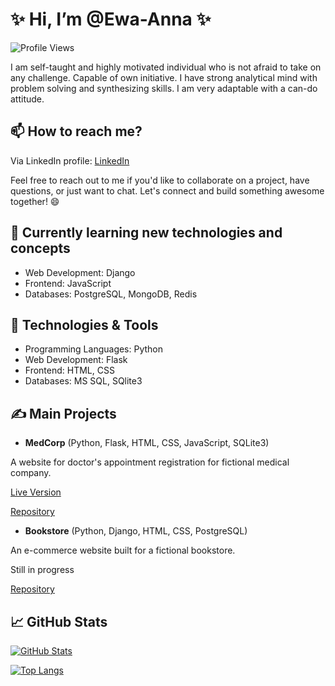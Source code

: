 # ✨ Hi, I’m @Ewa-Anna ✨

![Profile Views](https://komarev.com/ghpvc/?username=Ewa-Anna&color=brightgreen)

I am self-taught and highly motivated individual who is not afraid to take on any challenge. Capable of own initiative. I have strong analytical mind with problem solving and synthesizing skills. I am very adaptable with a can-do attitude.

## 📫 How to reach me? 

Via LinkedIn profile: [LinkedIn](https://www.linkedin.com/in/ewa-kucala/)

Feel free to reach out to me if you'd like to collaborate on a project, have questions, or just want to chat. Let's connect and build something awesome together! 😄

## 📖 Currently learning new technologies and concepts
- Web Development: Django
- Frontend: JavaScript
- Databases: PostgreSQL, MongoDB, Redis
 
## 🔧 Technologies & Tools
- Programming Languages: Python
- Web Development: Flask
- Frontend: HTML, CSS
- Databases: MS SQL, SQlite3

## ✍️ Main Projects
- **MedCorp** (Python, Flask, HTML, CSS, JavaScript, SQLite3)
  
A website for doctor's appointment registration for fictional medical company.
  
[Live Version](https://medcorp.onrender.com/)

[Repository](https://github.com/Ewa-Anna/MedCorp)
- **Bookstore** (Python, Django, HTML, CSS, PostgreSQL)
  
An e-commerce website built for a fictional bookstore.
  
Still in progress

[Repository](https://github.com/Ewa-Anna/Bookstore)
  
## 📈 GitHub Stats

[![GitHub Stats](https://github-readme-stats.vercel.app/api?username=Ewa-Anna&show_icons=true&theme=dracula)](https://github.com/anuraghazra/github-readme-stats)

[![Top Langs](https://github-readme-stats.vercel.app/api/top-langs/?username=Ewa-Anna&layout=compact&theme=dracula&hide=dockerfile,mako,shell)](https://github.com/anuraghazra/github-readme-stats)

